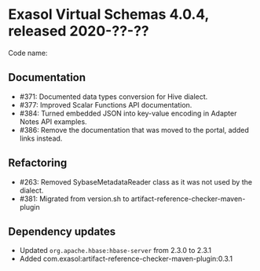 # Exasol Virtual Schemas 4.0.4, released 2020-??-??

Code name:

## Documentation

* #371: Documented data types conversion for Hive dialect.
* #377: Improved Scalar Functions API documentation.
* #384: Turned embedded JSON into key-value encoding in Adapter Notes API examples.
* #386: Remove the documentation that was moved to the portal, added links instead.

## Refactoring

* #263: Removed SybaseMetadataReader class as it was not used by the dialect.
* #381: Migrated from version.sh to artifact-reference-checker-maven-plugin

## Dependency updates

* Updated `org.apache.hbase:hbase-server` from 2.3.0 to 2.3.1
* Added com.exasol:artifact-reference-checker-maven-plugin:0.3.1
